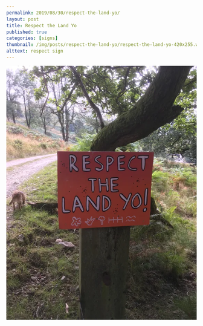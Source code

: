 ```yaml
---
permalink: 2019/08/30/respect-the-land-yo/
layout: post
title: Respect the Land Yo
published: true
categories: [signs]
thumbnail: /img/posts/respect-the-land-yo/respect-the-land-yo-420x255.webp
alttext: respect sign
---
```


![respect the land](/img/posts/respect-the-land-yo/respect-the-land-yo.webp)
